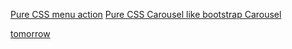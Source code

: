 [Pure CSS menu action](./nav-demo/)
[Pure CSS Carousel like bootstrap Carousel](http://cssslider.com/)


[tomorrow](http://www.75team.com/)
